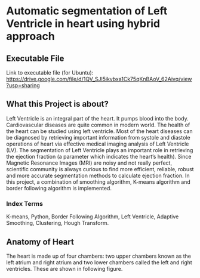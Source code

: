 # Automatic segmentation of Left Ventricle in heart using hybrid approach

## Executable File
Link to executable file (for Ubuntu): https://drive.google.com/file/d/1QV_SJl5ikvbxa1Ck75qKnBAoV_62Aivq/view?usp=sharing

## What this Project is about?
Left Ventricle is an integral part of the heart. It pumps blood into the body. Cardiovascular diseases are quite common in modern world. The health of the heart can be studied using left ventricle. Most of the heart diseases can be diagnosed by retrieving important information from systole and diastole operations of heart via effective medical imaging analysis of Left Ventricle (LV). The segmentation of Left Ventricle plays an important role in retrieving the ejection fraction (a parameter which indicates the heart’s health). Since Magnetic Resonance Images (MRI) are noisy and not really perfect, scientific community is always curious to find more efficient, reliable, robust and more accurate segmentation methods to calculate ejection fraction.
 In this project, a combination of smoothing algorithm, K-means algorithm and border following algorithm is implemented.
 

### Index Terms
K-means, Python, Border Following Algorithm, Left Ventricle, Adaptive Smoothing, Clustering, Hough Transform.

## Anatomy of Heart
The heart is made up of four chambers: two upper chambers known as the left atrium and right atrium and two lower chambers called the left and right ventricles. These are shown in following figure.




